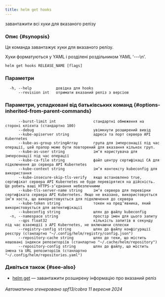 ```yaml
---
title: helm get hooks
---
```

завантажити всі хуки для вказаного релізу

### Опис {#synopsis}

Ця команда завантажує хуки для вказаного релізу.

Хуки форматуються у YAML і розділені роздільником YAML '---\n'.

```shell
helm get hooks RELEASE_NAME [flags]
```

### Параметри

```none
  -h, --help           довідка для hooks
      --revision int   отримати вказаний реліз з версією
```

### Параметри, успадковані від батьківських команд {#options-inherited-from-parent-commands}

```none
      --burst-limit int                 стандартні обмеження на стороні клієнта (стандартно 100)
      --debug                           увімкнути розширений вивід
      --kube-apiserver string           адреса та порт сервера API Kubernetes
      --kube-as-group stringArray       група для імперсонації під час операції, цей прапор може бути повторений для вказання кількох груп.
      --kube-as-user string             імʼя користувача для імперсонації під час операції
      --kube-ca-file string             файл центру сертифікаці СА для підключення до сервера API Kubernetes
      --kube-context string             імʼя контексту kubeconfig для використання
      --kube-insecure-skip-tls-verify   якщо встановлено true, сертифікат сервера API Kubernetes не буде перевірятися на дійсність. Це робить ваші HTTPS-зʼєднання небезпечними
      --kube-tls-server-name string     імʼя сервера для перевірки сертифіката сервера API Kubernetes. Якщо не вказано, використовується імʼя хоста, що використовується для підключення до сервера
      --kube-token string               токен на предʼявника, який використовується для автентифікації
      --kubeconfig string               шлях до файлу kubeconfig
  -n, --namespace string                простір імен для цього запиту
      --qps float32                     кількість запитів в секунду під час взаємодії з API Kubernetes, не включаючи сплески
      --registry-config string          шлях до файлу конфігурації реєстру (станлартно "~/.config/helm/registry/config.json")
      --repository-cache string         шлях до теки, що містить кешовані індекси репозиторіїв (станлартно "~/.cache/helm/repository")
      --repository-config string        шлях до файлу, що містить імена та URL репозиторіїв (станлартно "~/.config/helm/repositories.yaml")
```

### Дивіться також {#see-also}

* [helm get](/helm/helm_get.md) — завантажити розширену інформацію про вказаний реліз

###### Автоматично згенеровано spf13/cobra 11 вересня 2024
